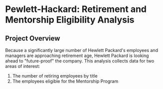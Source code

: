 # Pewlett-Hackard:  Retirement and Mentorship Eligibility Analysis

## Project Overview

Because a significantly large number of Hewlett Packard's employees and managers are approaching retirement age, Hewlett Packard is looking ahead to "future-proof" the company.  This analysis collects data for two areas of interest:

  1.  The number of retiring employees by title
  2.  The employees eligible for the Mentorship Program


